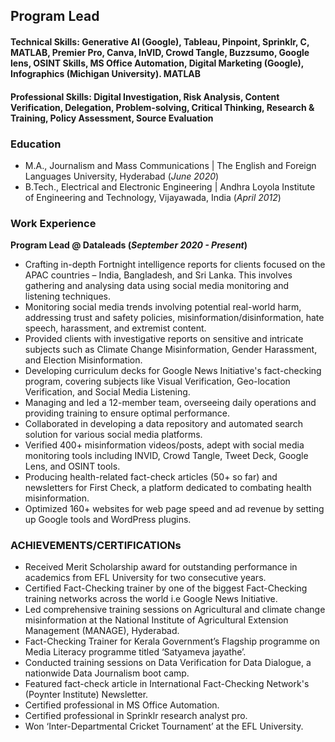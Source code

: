 ## Program Lead

#### Technical Skills: Generative AI (Google), Tableau, Pinpoint, Sprinklr, C, MATLAB, Premier Pro, Canva, InVID, Crowd Tangle, Buzzsumo, Google lens, OSINT Skills, MS Office Automation, Digital Marketing (Google), Infographics (Michigan University). MATLAB

#### Professional Skills: Digital Investigation, Risk Analysis, Content Verification, Delegation, Problem-solving, Critical Thinking, Research & Training, Policy Assessment, Source Evaluation

### Education 
- M.A., Journalism and Mass Communications | The English and Foreign Languages University, Hyderabad  (_June 2020_)	
- B.Tech., Electrical and Electronic Engineering | Andhra Loyola Institute of Engineering and Technology, Vijayawada, India (_April 2012_)	

### Work Experience
**Program Lead @ Dataleads (_September 2020 - Present_)**
- Crafting in-depth Fortnight intelligence reports for clients focused on the APAC countries – India, Bangladesh, and Sri Lanka. This involves gathering and analysing data using social media monitoring and listening techniques.
- Monitoring social media trends involving potential real-world harm, addressing trust and safety policies, misinformation/disinformation, hate speech, harassment, and extremist content.
- Provided clients with investigative reports on sensitive and intricate subjects such as Climate Change Misinformation, Gender Harassment, and Election Misinformation.
- Developing curriculum decks for Google News Initiative's fact-checking program, covering subjects like Visual Verification, Geo-location Verification, and Social Media Listening.
- Managing and led a 12-member team, overseeing daily operations and providing training to ensure optimal performance.
- Collaborated in developing a data repository and automated search solution for various social media platforms.
- Verified 400+ misinformation videos/posts, adept with social media monitoring tools including INVID, Crowd Tangle, Tweet Deck, Google Lens, and OSINT tools.
- Producing health-related fact-check articles (50+ so far) and newsletters for First Check, a platform dedicated to combating health misinformation.
- Optimized 160+ websites for web page speed and ad revenue by setting up Google tools and WordPress plugins.

### ACHIEVEMENTS/CERTIFICATIONs
- Received Merit Scholarship award for outstanding performance in academics from EFL University for two consecutive years.
- Certified Fact-Checking trainer by one of the biggest Fact-Checking training networks across the world i.e Google News Initiative.
- Led comprehensive training sessions on Agricultural and climate change misinformation at the National Institute of Agricultural Extension Management (MANAGE), Hyderabad.
- Fact-Checking Trainer for Kerala Government’s Flagship programme on Media Literacy programme titled ‘Satyameva jayathe’.
- Conducted training sessions on Data Verification for Data Dialogue, a nationwide Data Journalism boot camp.
- Featured fact-check article in International Fact-Checking Network's (Poynter Institute) Newsletter.
- Certified professional in MS Office Automation. 
- Certified professional in Sprinklr research analyst pro.
- Won ‘Inter-Departmental Cricket Tournament’ at the EFL University.



